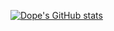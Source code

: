 [![Dope's GitHub stats](https://github-readme-stats.vercel.app/api?username=xDope7137)](https://github.com/xDope7137/evil-cat-that-everyone-hates)
